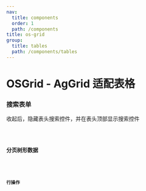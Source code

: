```yaml
---
nav:
  title: components
  order: 1
  path: /components
title: os-grid
group:
  title: tables
  path: /components/tables
---
```


# OSGrid - AgGrid 适配表格

### 搜索表单

收起后，隐藏表头搜索控件，并在表头顶部显示搜索控件

<code src="../demos/grid/search-form.tsx" />

### 分页树形数据

<code src="../demos/grid/tree-data-pagination.tsx" />

### 行操作

<code src="../demos/grid/row-actions.tsx" />
